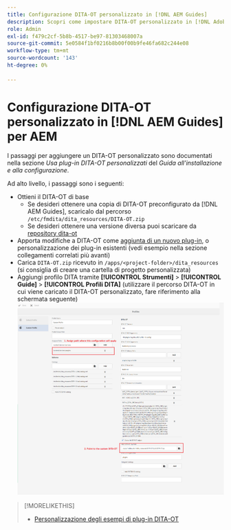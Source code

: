 ```yaml
---
title: Configurazione DITA-OT personalizzato in [!DNL AEM Guides]
description: Scopri come impostare DITA-OT personalizzato in [!DNL Adobe Experience Manager Guides]
role: Admin
exl-id: f479c2cf-5b8b-4517-be97-81303468007a
source-git-commit: 5e0584f1bf0216b8b00f00b9fe46fa682c244e08
workflow-type: tm+mt
source-wordcount: '143'
ht-degree: 0%

---
```


# Configurazione DITA-OT personalizzato in [!DNL AEM Guides] per AEM

I passaggi per aggiungere un DITA-OT personalizzato sono documentati nella sezione _Usa plug-in DITA-OT personalizzati_ del _Guida all’installazione e alla configurazione_.

Ad alto livello, i passaggi sono i seguenti:

+ Ottieni il DITA-OT di base
   + Se desideri ottenere una copia di DITA-OT preconfigurato da [!DNL AEM Guides], scaricalo dal percorso `/etc/fmdita/dita_resources/DITA-OT.zip`
   + Se desideri ottenere una versione diversa puoi scaricare da [repository dita-ot](https://www.dita-ot.org/download)
+ Apporta modifiche a DITA-OT come [aggiunta di un nuovo plug-in](https://www.dita-ot.org/dev/topics/plugins-installing.html), o personalizzazione dei plug-in esistenti (vedi esempio nella sezione collegamenti correlati più avanti)
+ Carica `DITA-OT.zip` ricevuto in `/apps/<project-folder>/dita_resources` (si consiglia di creare una cartella di progetto personalizzata)
+ Aggiungi profilo DITA tramite **[!UICONTROL Strumenti]** > **[!UICONTROL Guide]** > **[!UICONTROL Profili DITA]** (utilizzare il percorso DITA-OT in cui viene caricato il DITA-OT personalizzato, fare riferimento alla schermata seguente)
  ![Profili DITA](assets/dita-profile.png)

>[!MORELIKETHIS]
>
>+ [Personalizzazione degli esempi di plug-in DITA-OT](https://www.dita-ot.org/dev/topics/pdf-customization.html)
